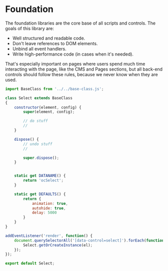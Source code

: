 # Foundation

The foundation libraries are the core base of all scripts and controls. The goals of this library are:

- Well structured and readable code.
- Don't leave references to DOM elements.
- Unbind all event handlers.
- Write high-performance code (in cases when it's needed).

That's especially important on pages where users spend much time interacting with the page, like the CMS and Pages sections, but all back-end controls should follow these rules, because we never know when they are used.

```js
import BaseClass from '../../base-class.js';

class Select extends BaseClass
{
    constructor(element, config) {
        super(element, config);

        // do stuff
        //
    }

    dispose() {
        // undo stuff
        //

        super.dispose();
    }


    static get DATANAME() {
        return 'ocSelect';
    }

    static get DEFAULTS() {
        return {
            animation: true,
            autohide: true,
            delay: 5000
        }
    }
}

addEventListener('render', function() {
    document.querySelectorAll('[data-control=select]').forEach(function(el) {
        Select.getOrCreateInstance(el);
    });
});

export default Select;

```
